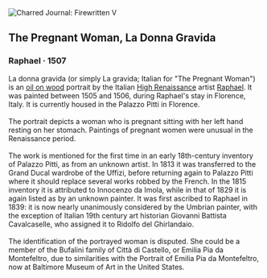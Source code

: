 <div class="artwork-of-the-day">
  <div class="container">
    <div class="img-wrapper">
      <img
        src="https://uploads1.wikiart.org/images/raphael/the-pregnant-woman-la-donna-gravida-1507.jpg!Large.jpg"
        alt="Charred Journal: Firewritten V" />
    </div>
    <div class="artwork-detail">
      <div class="artwork-origin"> 
        <h2 class="artwork-name">The Pregnant Woman, La Donna Gravida</h2>
        <h3 class="artist">
          Raphael
                    ·  1507
        </h3>
      </div>
      <p class="description">
        <span class="artwork-description-text ng-binding" ng-bind-html="viewModel.ArtworkOfTheDay.Description | unsafe">La donna gravida (or simply La gravida; Italian for "The Pregnant Woman") is an <a target="_blank" href="/en/paintings-by-media/oil-on-sacking">oil on wood</a> portrait by the Italian <a target="_blank" href="/en/artists-by-art-movement/high-renaissance">High Renaissance</a> artist <a target="_blank" href="/en/raphael">Raphael</a>. It was painted between 1505 and 1506, during Raphael's stay in Florence, Italy. It is currently housed in the Palazzo Pitti in Florence.
<br>
<br>The portrait depicts a woman who is pregnant sitting with her left hand resting on her stomach. Paintings of pregnant women were unusual in the Renaissance period.
<br>
<br>The work is mentioned for the first time in an early 18th-century inventory of Palazzo Pitti, as from an unknown artist. In 1813 it was transferred to the Grand Ducal wardrobe of the Uffizi, before returning again to Palazzo Pitti where it should replace several works robbed by the French. In the 1815 inventory it is attributed to Innocenzo da Imola, while in that of 1829 it is again listed as by an unknown painter. It was first ascribed to Raphael in 1839: it is now nearly unanimously considered by the Umbrian painter, with the exception of Italian 19th century art historian Giovanni Battista Cavalcaselle, who assigned it to Ridolfo del Ghirlandaio.
<br>
<br>The identification of the portrayed woman is disputed. She could be a member of the Bufalini family of Città di Castello, or Emilia Pia da Montefeltro, due to similarities with the Portrait of Emilia Pia da Montefeltro, now at Baltimore Museum of Art in the United States.</span>
                        <div class="text-shadow-container" ng-show="showShadow" style=""></div>
      </p>
    </div>
  </div>

</div>
